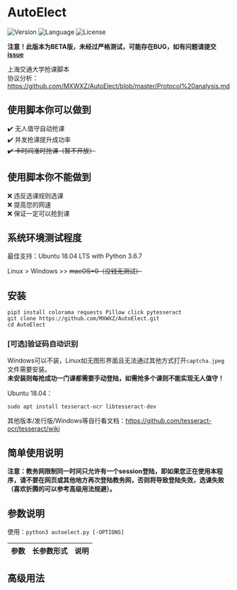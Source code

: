 # AutoElect
![Version](https://img.shields.io/badge/Version-0.1.0-blue.svg) ![Language](https://img.shields.io/badge/Language-Python3-red.svg) ![License](https://img.shields.io/badge/License-GPL--3.0-yellow.svg)

**注意！此版本为BETA版，未经过严格测试，可能存在BUG，如有问题请提交[issue](https://github.com/MXWXZ/AutoElect/issues)**

上海交通大学抢课脚本\
协议分析：<https://github.com/MXWXZ/AutoElect/blob/master/Protocol%20analysis.md>

## 使用脚本你可以做到
:heavy_check_mark: 无人值守自动抢课\
:heavy_check_mark: 并发抢课提升成功率\
~~:heavy_check_mark: 卡时间准时抢课（暂不开放）~~

## 使用脚本你不能做到
:x: 违反选课规则选课\
:x: 提高您的网速\
:x: 保证一定可以抢到课

## 系统环境测试程度
最佳支持：Ubuntu 18.04 LTS with Python 3.6.7

Linux > Windows >> ~~macOS=0（没钱无测试）~~

## 安装
    
    pip3 install colorama requests Pillow click pytesseract
    git clone https://github.com/MXWXZ/AutoElect.git
    cd AutoElect

### [可选]验证码自动识别
Windows可以不装，Linux如无图形界面且无法通过其他方式打开`captcha.jpeg`文件需要安装。\
**未安装则每抢成功一门课都需要手动登陆，如需抢多个课则不能实现无人值守！**

Ubuntu 18.04：

    sudo apt install tesseract-ocr libtesseract-dev

其他版本/发行版/Windows等自行看文档：https://github.com/tesseract-ocr/tesseract/wiki
    
## 简单使用说明
**注意：教务网限制同一时间只允许有一个session登陆，即如果您正在使用本程序，请不要在网页或其他地方再次登陆教务网，否则将导致登陆失效，选课失败（喜欢折腾的可以参考高级用法规避）。**

## 参数说明
使用：`python3 autoelect.py [-OPTIONS]`

|参数|长参数形式|说明|
|:--:|:--:|:--:|

## 高级用法
